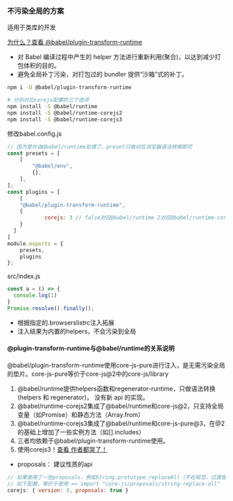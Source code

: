### 不污染全局的方案

适用于类库的开发  

[为什么？查看 @babel/plugin-transform-runtime](https://babeljs.io/docs/en/next/babel-plugin-transform-runtime#why)
 - 对 Babel 编译过程中产生的 helper 方法进行重新利用(聚合)，以达到减少打包体积的目的。
 - 避免全局补丁污染，对打包过的 bundler 提供“沙箱”式的补丁。

```bash
npm i -D @babel/plugin-transform-runtime

# 分别对应corejs配置的三个选项
npm install -S @babel/runtime
npm install -S @babel/runtime-corejs2
npm install -S @babel/runtime-corejs3
```
修改babel.config.js
```js
// 因为垫片由@babel/runtime处理了，preset只做对应浏览器语法转换即可
const presets = [
	[
		"@babel/env",
		{},
	],
];
const plugins = [
	[
    "@babel/plugin-transform-runtime", 
    {
			corejs: 3 // false对应@babel/runtime 2对应@babel/runtime-corejs2 3对应@babel/runtime-corejs3
    }
  ]
]
module.exports = {
	presets,
	plugins
};
```

src/index.js
```js
const a = () => {
  console.log(1)
}
Promise.resolve().finally();
```
- 根据指定的.browserslistrc注入拓展
- 注入结果为内置的helpers，不会污染到全局

#### @plugin-transform-runtime与@babel/runtime的关系说明
@babel/plugin-transform-runtime使用core-js-pure进行注入，是无需污染全局的垫片。core-js-pure等价于core-js@2中的core-js/library

1. @babel/runtime提供helpers函数和regenerator-runtime，只做语法转换(helpers 和 regenerator)， 没有新 api 的实现。
2. @babel/runtime-corejs2集成了@babel/runtime和core-js@2，只支持全局变量（如Promise）和静态方法（Array.from）
3. @babel/runtime-corejs3集成了@babel/runtime和core-js-pure@3，在@2的基础上增加了一些实例方法（如[].includes）
4. 三者均依赖于@babel/plugin-transform-runtime使用。
5. 使用corejs3！[查看 作者都哭了！](https://github.com/zloirock/core-js/blob/master/docs/2019-03-19-core-js-3-babel-and-a-look-into-the-future.md)
- proposals： 建议性质的api
```js
// 如果使用了一些proposals，例如String.prototype.replaceAll（不在规范，过渡尝鲜）
// 如下配置，等价于使用 => import "core-js/proposals/string-replace-all"
corejs: { version: 3, proposals: true }
```

